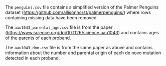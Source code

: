 The `penguins.csv` file contains a simplified version of the Palmer Penguins dataset (https://github.com/allisonhorst/palmerpenguins/) where rows containing missing data have been removed.

The `aau1043_parental_age.csv` file is from the paper (https://www.science.org/doi/10.1126/science.aau1043) and contains ages of the parents of each proband.

The `aau1043_dnm.csv` file is from the same paper as above and contains information about the number and parental origin of each de novo mutation detected in each proband.
